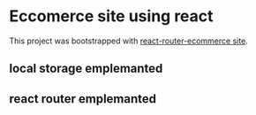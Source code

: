 # Eccomerce site using react

This project was bootstrapped with [react-router-ecommerce site](https://wondrous-lily-a66365.netlify.app/).

## local storage emplemanted
## react router emplemanted